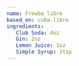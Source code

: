 ```yaml
---
name: Frewba libre
based_on: cuba-libre
ingredients:
   Club Soda: 4oz
   Gin: 2oz
   Lemon Juice: 1oz
   Simple Syrup: 1tsp
---
```

